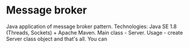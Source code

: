 # Message broker  
Java application of message broker pattern.
Technologies: Java SE 1.8 (Threads, Sockets) + Apache Maven.
Main class - Server. 
Usage - create Server class object and that's all. You can 
